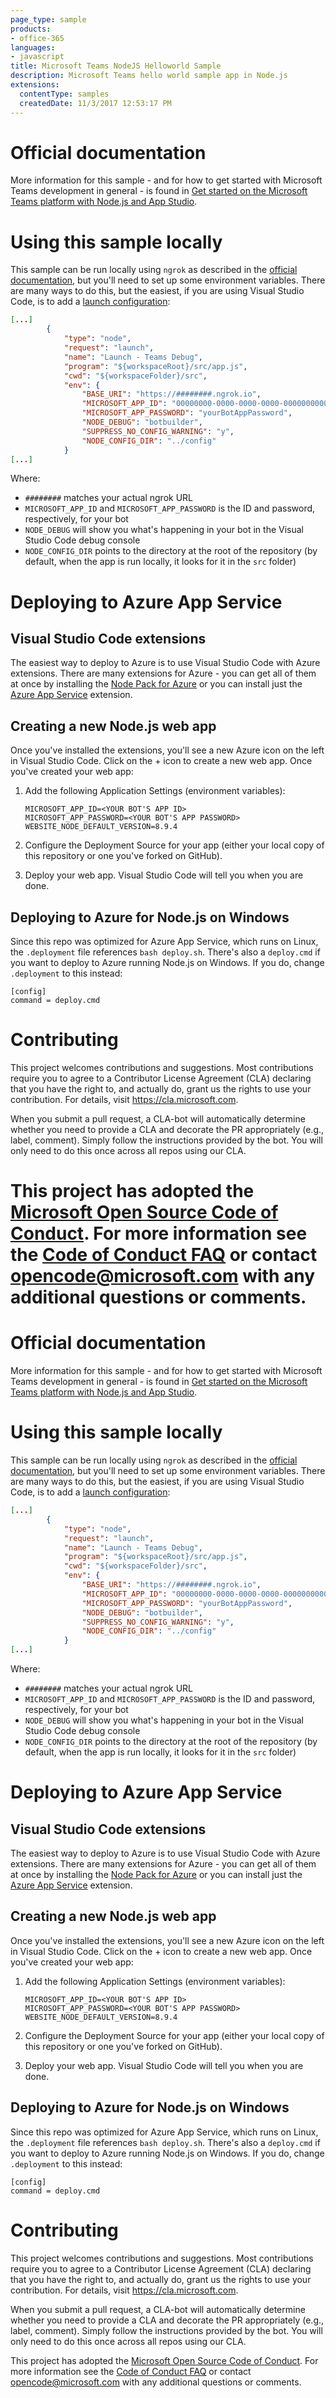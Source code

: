 ```yaml
---
page_type: sample
products:
- office-365
languages:
- javascript
title: Microsoft Teams NodeJS Helloworld Sample
description: Microsoft Teams hello world sample app in Node.js
extensions:
  contentType: samples
  createdDate: 11/3/2017 12:53:17 PM
---
```

# Official documentation

More information for this sample - and for how to get started with Microsoft Teams development in general - is found in [Get started on the Microsoft Teams platform with Node.js and App Studio](https://docs.microsoft.com/en-us/microsoftteams/platform/get-started/get-started-nodejs-app-studio).

# Using this sample locally

This sample can be run locally using `ngrok` as described in the [official documentation](https://docs.microsoft.com/en-us/microsoftteams/platform/get-started/get-started-nodejs-app-studio), but you'll need to set up some environment variables. There are many ways to do this, but the easiest, if you are using Visual Studio Code, is to add a [launch configuration](https://code.visualstudio.com/Docs/editor/debugging#_launch-configurations):

```json
[...]
        {
            "type": "node",
            "request": "launch",
            "name": "Launch - Teams Debug",
            "program": "${workspaceRoot}/src/app.js",
            "cwd": "${workspaceFolder}/src",
            "env": {
                "BASE_URI": "https://########.ngrok.io",
                "MICROSOFT_APP_ID": "00000000-0000-0000-0000-000000000000",
                "MICROSOFT_APP_PASSWORD": "yourBotAppPassword",
                "NODE_DEBUG": "botbuilder",
                "SUPPRESS_NO_CONFIG_WARNING": "y",
                "NODE_CONFIG_DIR": "../config"
            }
[...]
```

Where:

* `########` matches your actual ngrok URL
* `MICROSOFT_APP_ID` and `MICROSOFT_APP_PASSWORD` is the ID and password, respectively, for your bot
* `NODE_DEBUG` will show you what's happening in your bot in the Visual Studio Code debug console
* `NODE_CONFIG_DIR` points to the directory at the root of the repository (by default, when the app is run locally, it looks for it in the `src` folder)

# Deploying to Azure App Service

## Visual Studio Code extensions

The easiest way to deploy to Azure is to use Visual Studio Code with Azure extensions. There are many extensions for Azure - you can get all of them at once by installing the [Node Pack for Azure](https://marketplace.visualstudio.com/items?itemName=ms-vscode.vscode-node-azure-pack) or you can install just the [Azure App Service](https://marketplace.visualstudio.com/items?itemName=ms-azuretools.vscode-azureappservice) extension.

## Creating a new Node.js web app

Once you've installed the extensions, you'll see a new Azure icon on the left in Visual Studio Code. Click on the + icon to create a new web app. Once you've created your web app:

1. Add the following Application Settings (environment variables):

   ```
   MICROSOFT_APP_ID=<YOUR BOT'S APP ID>
   MICROSOFT_APP_PASSWORD=<YOUR BOT'S APP PASSWORD>
   WEBSITE_NODE_DEFAULT_VERSION=8.9.4
   ```
   
1. Configure the Deployment Source for your app (either your local copy of this repository or one you've forked on GitHub).
1. Deploy your web app. Visual Studio Code will tell you when you are done.

## Deploying to Azure for Node.js on Windows

Since this repo was optimized for Azure App Service, which runs on Linux, the `.deployment` file references `bash deploy.sh`. There's also a `deploy.cmd` if you want to deploy to Azure running Node.js on Windows. If you do, change `.deployment` to this instead:

```
[config]
command = deploy.cmd
```

# Contributing

This project welcomes contributions and suggestions.  Most contributions require you to agree to a
Contributor License Agreement (CLA) declaring that you have the right to, and actually do, grant us
the rights to use your contribution. For details, visit https://cla.microsoft.com.

When you submit a pull request, a CLA-bot will automatically determine whether you need to provide
a CLA and decorate the PR appropriately (e.g., label, comment). Simply follow the instructions
provided by the bot. You will only need to do this once across all repos using our CLA.

This project has adopted the [Microsoft Open Source Code of Conduct](https://opensource.microsoft.com/codeofconduct/).
For more information see the [Code of Conduct FAQ](https://opensource.microsoft.com/codeofconduct/faq/) or
contact [opencode@microsoft.com](mailto:opencode@microsoft.com) with any additional questions or comments.
=======
# Official documentation

More information for this sample - and for how to get started with Microsoft Teams development in general - is found in [Get started on the Microsoft Teams platform with Node.js and App Studio](https://docs.microsoft.com/en-us/microsoftteams/platform/get-started/get-started-nodejs-app-studio).

# Using this sample locally

This sample can be run locally using `ngrok` as described in the [official documentation](https://docs.microsoft.com/microsoftteams/platform/get-started/get-started-nodejs-app-studio), but you'll need to set up some environment variables. There are many ways to do this, but the easiest, if you are using Visual Studio Code, is to add a [launch configuration](https://code.visualstudio.com/Docs/editor/debugging#_launch-configurations):

```json
[...]
        {
            "type": "node",
            "request": "launch",
            "name": "Launch - Teams Debug",
            "program": "${workspaceRoot}/src/app.js",
            "cwd": "${workspaceFolder}/src",
            "env": {
                "BASE_URI": "https://########.ngrok.io",
                "MICROSOFT_APP_ID": "00000000-0000-0000-0000-000000000000",
                "MICROSOFT_APP_PASSWORD": "yourBotAppPassword",
                "NODE_DEBUG": "botbuilder",
                "SUPPRESS_NO_CONFIG_WARNING": "y",
                "NODE_CONFIG_DIR": "../config"
            }
[...]
```

Where:

* `########` matches your actual ngrok URL
* `MICROSOFT_APP_ID` and `MICROSOFT_APP_PASSWORD` is the ID and password, respectively, for your bot
* `NODE_DEBUG` will show you what's happening in your bot in the Visual Studio Code debug console
* `NODE_CONFIG_DIR` points to the directory at the root of the repository (by default, when the app is run locally, it looks for it in the `src` folder)

# Deploying to Azure App Service

## Visual Studio Code extensions

The easiest way to deploy to Azure is to use Visual Studio Code with Azure extensions. There are many extensions for Azure - you can get all of them at once by installing the [Node Pack for Azure](https://marketplace.visualstudio.com/items?itemName=ms-vscode.vscode-node-azure-pack) or you can install just the [Azure App Service](https://marketplace.visualstudio.com/items?itemName=ms-azuretools.vscode-azureappservice) extension.

## Creating a new Node.js web app

Once you've installed the extensions, you'll see a new Azure icon on the left in Visual Studio Code. Click on the + icon to create a new web app. Once you've created your web app:

1. Add the following Application Settings (environment variables):

   ```
   MICROSOFT_APP_ID=<YOUR BOT'S APP ID>
   MICROSOFT_APP_PASSWORD=<YOUR BOT'S APP PASSWORD>
   WEBSITE_NODE_DEFAULT_VERSION=8.9.4
   ```
   
1. Configure the Deployment Source for your app (either your local copy of this repository or one you've forked on GitHub).
1. Deploy your web app. Visual Studio Code will tell you when you are done.

## Deploying to Azure for Node.js on Windows

Since this repo was optimized for Azure App Service, which runs on Linux, the `.deployment` file references `bash deploy.sh`. There's also a `deploy.cmd` if you want to deploy to Azure running Node.js on Windows. If you do, change `.deployment` to this instead:

```
[config]
command = deploy.cmd
```

# Contributing

This project welcomes contributions and suggestions.  Most contributions require you to agree to a
Contributor License Agreement (CLA) declaring that you have the right to, and actually do, grant us
the rights to use your contribution. For details, visit https://cla.microsoft.com.

When you submit a pull request, a CLA-bot will automatically determine whether you need to provide
a CLA and decorate the PR appropriately (e.g., label, comment). Simply follow the instructions
provided by the bot. You will only need to do this once across all repos using our CLA.

This project has adopted the [Microsoft Open Source Code of Conduct](https://opensource.microsoft.com/codeofconduct/).
For more information see the [Code of Conduct FAQ](https://opensource.microsoft.com/codeofconduct/faq/) or
contact [opencode@microsoft.com](mailto:opencode@microsoft.com) with any additional questions or comments.

